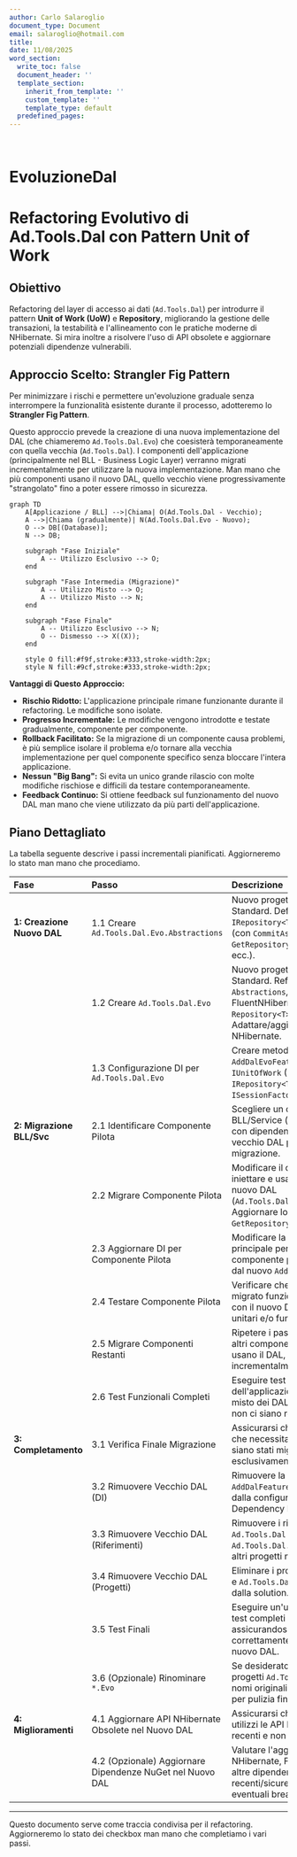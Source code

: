 ```yaml
---
author: Carlo Salaroglio
document_type: Document
email: salaroglio@hotmail.com
title: 
date: 11/08/2025
word_section:
  write_toc: false
  document_header: ''
  template_section:
    inherit_from_template: ''
    custom_template: ''
    template_type: default
  predefined_pages: 
---
```

<br />

# EvoluzioneDal

# Refactoring Evolutivo di Ad.Tools.Dal con Pattern Unit of Work

## Obiettivo

Refactoring del layer di accesso ai dati (`Ad.Tools.Dal`) per introdurre il pattern **Unit of Work (UoW)** e **Repository**, migliorando la gestione delle transazioni, la testabilità e l'allineamento con le pratiche moderne di NHibernate. Si mira inoltre a risolvere l'uso di API obsolete e aggiornare potenziali dipendenze vulnerabili.

## Approccio Scelto: Strangler Fig Pattern

Per minimizzare i rischi e permettere un'evoluzione graduale senza interrompere la funzionalità esistente durante il processo, adotteremo lo **Strangler Fig Pattern**.

Questo approccio prevede la creazione di una nuova implementazione del DAL (che chiameremo `Ad.Tools.Dal.Evo`) che coesisterà temporaneamente con quella vecchia (`Ad.Tools.Dal`). I componenti dell'applicazione (principalmente nel BLL - Business Logic Layer) verranno migrati incrementalmente per utilizzare la nuova implementazione. Man mano che più componenti usano il nuovo DAL, quello vecchio viene progressivamente "strangolato" fino a poter essere rimosso in sicurezza.

```mermaid
graph TD
    A[Applicazione / BLL] -->|Chiama| O(Ad.Tools.Dal - Vecchio);
    A -->|Chiama (gradualmente)| N(Ad.Tools.Dal.Evo - Nuovo);
    O --> DB[(Database)];
    N --> DB;

    subgraph "Fase Iniziale"
        A -- Utilizzo Esclusivo --> O;
    end

    subgraph "Fase Intermedia (Migrazione)"
        A -- Utilizzo Misto --> O;
        A -- Utilizzo Misto --> N;
    end

    subgraph "Fase Finale"
        A -- Utilizzo Esclusivo --> N;
        O -- Dismesso --> X((X));
    end

    style O fill:#f9f,stroke:#333,stroke-width:2px;
    style N fill:#9cf,stroke:#333,stroke-width:2px;
```

**Vantaggi di Questo Approccio:**

* **Rischio Ridotto:** L'applicazione principale rimane funzionante durante il refactoring. Le modifiche sono isolate.
* **Progresso Incrementale:** Le modifiche vengono introdotte e testate gradualmente, componente per componente.
* **Rollback Facilitato:** Se la migrazione di un componente causa problemi, è più semplice isolare il problema e/o tornare alla vecchia implementazione per quel componente specifico senza bloccare l'intera applicazione.
* **Nessun "Big Bang":** Si evita un unico grande rilascio con molte modifiche rischiose e difficili da testare contemporaneamente.
* **Feedback Continuo:** Si ottiene feedback sul funzionamento del nuovo DAL man mano che viene utilizzato da più parti dell'applicazione.

## Piano Dettagliato

La tabella seguente descrive i passi incrementali pianificati. Aggiorneremo lo stato man mano che procediamo.

| Fase                       | Passo                                                     | Descrizione                                                                                                                                                                           | Stato |
| :------------------------- | :-------------------------------------------------------- | :------------------------------------------------------------------------------------------------------------------------------------------------------------------------------------ | :---- |
| **1: Creazione Nuovo DAL** | 1.1 Creare `Ad.Tools.Dal.Evo.Abstractions`                | Nuovo progetto libreria .NET Standard. Definire le interfacce `IRepository<T>` e `IUnitOfWork` (con `CommitAsync`, `GetRepository<T>`, `IDisposable`, ecc.).                          | `[X]` |
| <br />                     | 1.2 Creare `Ad.Tools.Dal.Evo`                             | Nuovo progetto libreria .NET Standard. Referenziare `Abstractions`, NHibernate, FluentNHibernate. Implementare `Repository<T>` e `UnitOfWork`. Adattare/aggiornare config NHibernate. | `[X]` |
| <br />                     | 1.3 Configurazione DI per `Ad.Tools.Dal.Evo`              | Creare metodo di estensione `AddDalEvoFeatures` per registrare `IUnitOfWork` (Scoped), `IRepository<T>` (Transient), `ISessionFactory` (Singleton).                                   | `[X]` |
| **2: Migrazione BLL/Svc**  | 2.1 Identificare Componente Pilota                        | Scegliere un componente BLL/Service (es. `PlantumlServer`) con dipendenze chiare dal vecchio DAL per iniziare la migrazione.                                                          | `[ ]` |
| <br />                     | 2.2 Migrare Componente Pilota                             | Modificare il componente per iniettare e usare `IUnitOfWork` dal nuovo DAL (`Ad.Tools.Dal.Evo.Abstractions`). Aggiornare logica per `GetRepository` e `CommitAsync`.                  | `[ ]` |
| <br />                     | 2.3 Aggiornare DI per Componente Pilota                   | Modificare la registrazione DI principale per fornire al componente pilota le dipendenze dal nuovo `AddDalEvoFeatures`.                                                               | `[ ]` |
| <br />                     | 2.4 Testare Componente Pilota                             | Verificare che il componente migrato funzioni correttamente con il nuovo DAL attraverso test unitari e/o funzionali.                                                                  | `[ ]` |
| <br />                     | 2.5 Migrare Componenti Restanti                           | Ripetere i passi 2.2-2.4 per gli altri componenti BLL/Service che usano il DAL, procedendo incrementalmente.                                                                          | `[ ]` |
| <br />                     | 2.6 Test Funzionali Completi                              | Eseguire test funzionali completi dell'applicazione con l'utilizzo misto dei DAL per assicurare che non ci siano regressioni.                                                         | `[ ]` |
| **3: Completamento**       | 3.1 Verifica Finale Migrazione                            | Assicurarsi che tutti i componenti che necessitano accesso ai dati siano stati migrati e usino esclusivamente il nuovo DAL.                                                           | `[ ]` |
| <br />                     | 3.2 Rimuovere Vecchio DAL (DI)                            | Rimuovere la chiamata a `AddDalFeatures` (o equivalente) dalla configurazione della Dependency Injection.                                                                             | `[ ]` |
| <br />                     | 3.3 Rimuovere Vecchio DAL (Riferimenti)                   | Rimuovere i riferimenti ai progetti `Ad.Tools.Dal` e `Ad.Tools.Dal.Abstractions` dagli altri progetti nella solution.                                                                 | `[ ]` |
| <br />                     | 3.4 Rimuovere Vecchio DAL (Progetti)                      | Eliminare i progetti `Ad.Tools.Dal` e `Ad.Tools.Dal.Abstractions` dalla solution.                                                                                                     | `[ ]` |
| <br />                     | 3.5 Test Finali                                           | Eseguire un'ultima sessione di test completi dell'applicazione assicurandosi che funzioni correttamente usando solo il nuovo DAL.                                                     | `[ ]` |
| <br />                     | 3.6 (Opzionale) Rinominare `*.Evo`                        | Se desiderato, rinominare i progetti `Ad.Tools.Dal.Evo.*` nei nomi originali (`Ad.Tools.Dal.*`) per pulizia finale.                                                                   | `[ ]` |
| **4: Miglioramenti**       | 4.1 Aggiornare API NHibernate Obsolete nel Nuovo DAL      | Assicurarsi che `Ad.Tools.Dal.Evo` utilizzi le API NHibernate più recenti e non obsolete.                                                                                             | `[ ]` |
| <br />                     | 4.2 (Opzionale) Aggiornare Dipendenze NuGet nel Nuovo DAL | Valutare l'aggiornamento di NHibernate, FluentNHibernate e altre dipendenze a versioni più recenti/sicure, gestendo eventuali breaking changes.                                       | `[ ]` |

***

Questo documento serve come traccia condivisa per il refactoring. Aggiorneremo lo stato dei checkbox man mano che completiamo i vari passi.
